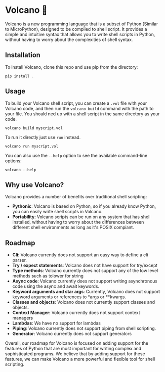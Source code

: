 # Volcano 🌋

Volcano is a new programming language that is a subset of Python (Similar to MicroPython), designed to be compiled to shell script. It provides a simple and intuitive syntax that allows you to write shell scripts in Python, without having to worry about the complexities of shell syntax.

## Installation

To install Volcano, clone this repo and use pip from the directory:

```
pip install .
```

## Usage

To build your Volcano shell script, you can create a `.vol` file with your Volcano code, and then run the `volcano build` command with the path to your file. You should ned up with a shell script in the same directory as your code.

```
volcano build myscript.vol
```

To run it directly just use `run` instead.

```
volcano run myscript.vol
```

You can also use the `--help` option to see the available command-line options:

```
volcano --help
```

## Why use Volcano?

Volcano provides a number of benefits over traditional shell scripting:

- **Pythonic**: Volcano is based on Python, so if you already know Python, you can easily write shell scripts in Volcano.
- **Portability**: Volcano scripts can be run on any system that has shell installed, without having to worry about the differences between different shell environments as long as it's POSIX compiant.

## Roadmap

- **Cli**: Volcano currently does not support an easy way to define a cli parser.
- **Try / expect statements**: Volcano does not have support for try/except
- **Type methods**: Volcano currently does not support any of the low level methods such as tolower for string
- **Async code**: Volcano currently does not support writing asynchronous code using the async and await keywords.
- **Keyword arguments and star args**: Currently, Volcano does not support keyword arguments or references to *args or **kwargs.
- **Classes and objects**: Volcano does not currently support classes and objects.
- **Context Manager**: Volcano currently does not support context managers
- **Lambdas**: We have no support for lambdas
- **Piping**: Volcano currently does not support piping from shell scripting.
- **Generator**: Volcano currently does not support generators

Overall, our roadmap for Volcano is focused on adding support for the features of Python that are most important for writing complex and sophisticated programs. We believe that by adding support for these features, we can make Volcano a more powerful and flexible tool for shell scripting.